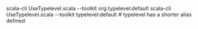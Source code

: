 scala-cli UseTypelevel.scala --toolkit org.typelevel:default
scala-cli UseTypelevel.scala --toolkit typelevel:default # typelevel has a shorter alias defined
